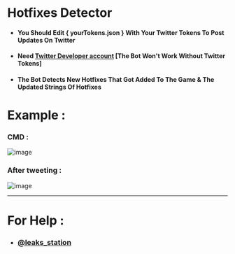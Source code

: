 # Hotfixes Detector

- #### You Should Edit { yourTokens.json } With Your Twitter Tokens To Post Updates On Twitter
- #### Need [Twitter Developer account](https://developer.twitter.com/en/portal/dashboard) [The Bot Won't Work Without Twitter Tokens]
- #### The Bot Detects New Hotfixes That Got Added To The Game & The Updated Strings Of Hotfixes


# Example :
### CMD :
![image](https://user-images.githubusercontent.com/86381194/143946612-d03032d0-1a7e-46be-a1af-335cac3ca8e3.png)
### After tweeting :
![image](https://user-images.githubusercontent.com/86381194/143946508-c93b31e8-ac41-456e-b90a-1cf435d3df67.png)


-------
# For Help :
- ### [@leaks_station](https://twitter.com/Leaks_station)
 
